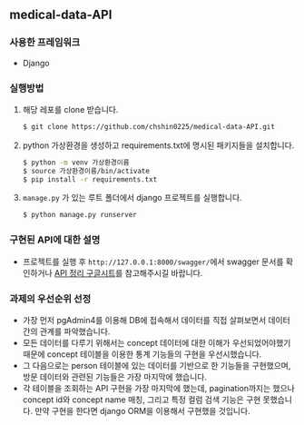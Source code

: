 ## medical-data-API

### 사용한 프레임워크

- Django



### 실행방법

1. 해당 레포를 clone 받습니다.

   ```bash
   $ git clone https://github.com/chshin0225/medical-data-API.git
   ```

   

2. python 가상환경을 생성하고 requirements.txt에 명시된 패키지들을 설치합니다.

   ```bash
   $ python -m venv 가상환경이름
   $ source 가상환경이름/bin/activate
   $ pip install -r requirements.txt
   ```

   

3. `manage.py` 가 있는 루트 폴더에서 django 프로젝트를 실행합니다.

   ```bash
   $ python manage.py runserver
   ```



### 구현된 API에 대한 설명

- 프로젝트를 실행 후 `http://127.0.0.1:8000/swagger/`에서 swagger 문서를 확인하거나 [API 정리 구글시트](https://docs.google.com/spreadsheets/d/1pN6DQ8YzeT1kadiGcOCecUPsr9BGkUUWsAjcCVdSlbE/edit?usp=sharing)를 참고해주시길 바랍니다.



### 과제의 우선순위 선정

- 가장 먼저 pgAdmin4를 이용해 DB에 접속해서 데이터를 직접 살펴보면서 데이터 간의 관계를 파악했습니다.
- 모든 데이터를 다루기 위해서는 concept 데이터에 대한 이해가 우선되었어야했기 때문에 concept 테이블을 이용한 통계 기능들의 구현을 우선시했습니다.
- 그 다음으로는 person 테이블에 있는 데이터를 기반으로 한 기능들을 구현했으며, 방문 데이터와 관련된 기능들은 가장 마지막에 했습니다.
- 각 테이블을 조회하는 API 구현을 가장 마지막에 했는데, pagination까지는 했으나 concept id와 concept name 매칭, 그리고 특정 컬럼 검색 기능은 구현 못했습니다. 만약 구현을 한다면 django ORM을 이용해서 구현했을 것입니다.